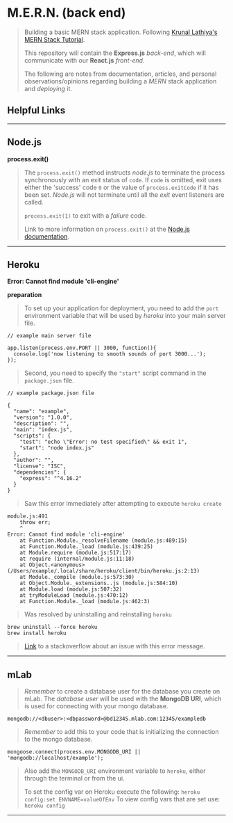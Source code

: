 M.E.R.N. (back end)
===================
> Building a basic MERN stack application. Following [Krunal Lathiya's MERN Stack Tutorial](https://appdividend.com/2017/06/28/mern-stack-tutorial/?utm_source=hashnode.com).
>
> This repository will contain the **Express.js** *back-end*, which will communicate with our **React.js** *front-end*.
>
> The following are notes from documentation, articles, and personal observations/opinions regarding building a *MERN* stack application and *deploying* it.
>

Helpful Links
-------------
>  
>

----------


Node.js
-------------
>  
**process.exit()**
>
> The ```process.exit()``` method instructs *node.js* to terminate the process synchronously with an exit status of ```code```. If ```code``` is omitted, exit uses either the 'success' code ```0``` or the value of ```process.exitCode``` if it has been set. *Node.js* will not terminate until all the *exit* event listeners are called.
>
>  ```process.exit(1)``` to exit with a *failure* code.
>  
>  Link to more information on ```process.exit()``` at the [Node.js documentation](https://nodejs.org/api/process.html#process_process_exit_code).
>  

----------

Heroku
-------------
>  
**Error: Cannot find module 'cli-engine'**
>
**preparation**
> To set up your application for deployment, you need to add the ```port``` environment variable that will be used by *heroku* into your main server file.
>  
```
// example main server file

app.listen(process.env.PORT || 3000, function(){
  console.log('now listening to smooth sounds of port 3000...');
});
```
>  
>  Second, you need to specify the ```"start"``` script command in the ```package.json``` file.
```
// example package.json file

{
  "name": "example",
  "version": "1.0.0",
  "description": "",
  "main": "index.js",
  "scripts": {
    "test": "echo \"Error: no test specified\" && exit 1",
    "start": "node index.js"
  },
  "author": "",
  "license": "ISC",
  "dependencies": {
    "express": "^4.16.2"
  }
}
```
>
> Saw this error immediately after attempting to execute ```heroku create```
>  
```
module.js:491
    throw err;
    ^
Error: Cannot find module 'cli-engine'
    at Function.Module._resolveFilename (module.js:489:15)
    at Function.Module._load (module.js:439:25)
    at Module.require (module.js:517:17)
    at require (internal/module.js:11:18)
    at Object.<anonymous> (/Users/example/.local/share/heroku/client/bin/heroku.js:2:13)
    at Module._compile (module.js:573:30)
    at Object.Module._extensions..js (module.js:584:10)
    at Module.load (module.js:507:32)
    at tryModuleLoad (module.js:470:12)
    at Function.Module._load (module.js:462:3)
```
>  
>  Was resolved by uninstalling and reinstalling ```heroku```
>
```
brew uninstall --force heroku
brew install heroku
```
>  [Link](https://github.com/heroku/cli/issues/653) to a stackoverflow about an issue with this error message.
>  


----------

mLab
-------------
>  
> *Remember* to create a database user for the database you create on mLab.
> The *database user* will be used with the **MongoDB URI**, which is used for connecting with your mongo database.
>  
```
mongodb://<dbuser>:<dbpassword>@bd12345.mlab.com:12345/exampledb
```
>
> *Remember* to add this to your code that is initializing the connection to the mongo database.
>  
```
mongoose.connect(process.env.MONGODB_URI || 'mongodb://localhost/example');
```
> Also add the ```MONGODB_URI``` environment variable to ```heroku```, either through the terminal or from the ui.
>
> To set the config var on Heroku execute the following: ```heroku config:set ENVNAME=valueOfEnv```
> 	To view config vars that are set use: ```heroku config```

----------
